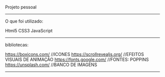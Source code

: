 Projeto pessoal 
_____________________________________________________________
O que foi utilizado:

Html5
CSS3
JavaScript
_____________________________________________________________
bibliotecas:
 
https://boxicons.com/		   //ICONES 
https://scrollrevealjs.org/	  //EFEITOS VISUAIS DE ANIMAÇÃO
https://fonts.google.com/        //FONTES: POPPINS
https://unsplash.com/           //BANCO DE IMAGENS
____________________________________________________________
